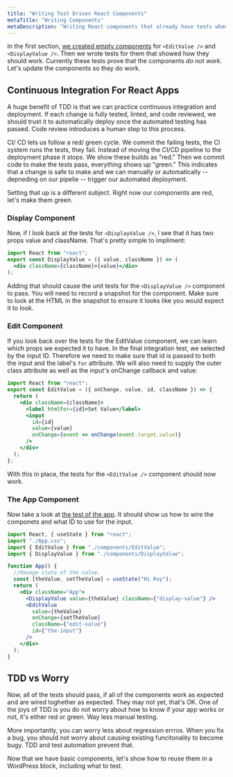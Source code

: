 ```yaml
---
title: "Writing Test Driven React Components"
metaTitle: "Writing Components"
metaDescription: "Writing React components that already have tests when using the TDD methodology"
---
```


In the first section, [we created empty components](http://localhost:8000/testing-react-apps/2-questions-and-specs#test-drivenreactdevelopment) for `<EditValue />` and `<DisplayValue />`. Then we wrote tests for them that showed how they should work. Currently these tests prove that the components _do not work_. Let's update the components so they do work.

## Continuous Integration For React Apps

A huge benefit of TDD is that we can practice continuous integration and deployment. If each change is fully tested, linted, and code reviewed, we should trust it to automatically deploy once the automated testing has passed. Code review introduces a human step to this process.

CI/ CD lets us follow a red/ green cycle. We commit the failing tests, the CI system runs the tests, they fail. Instead of moving the CI/CD pipeline to the deployment phase it stops. We show these builds as "red." Then we commit code to make the tests pass, everything shows up "green." This indicates that a change is safe to make and we can manually or automatically -- depneding on our pipelie -- trigger our automated deployment.

Setting that up is a different subject. Right now our components are red, let's make them green.

### Display Component

Now, if I look back at the tests for `<DisplayValue />`, I see that it has two props value and className. That's pretty simple to impliment:

```jsx
import React from "react";
export const DisplayValue = ({ value, className }) => (
  <div className={className}>{value}</div>
);
```

Adding that should cause the unit tests for the `<DisplayValue />` component to pass. You will need to record a snapshot for the component. Make sure to look at the HTML in the snapshot to ensure it looks like you would expect it to look.

### Edit Component

If you look back over the tests for the EditValue component, we can learn which props we expected it to have. In the final integration test, we selected by the input ID. Therefore we need to make sure that id is passed to both the input and the label's `for` attribute. We will also need to supply the outer class attribute as well as the input's onChange callback and value:

```jsx
import React from "react";
export const EditValue = ({ onChange, value, id, className }) => {
  return (
    <div className={className}>
      <label htmlFor={id}>Set Value</label>
      <input
        id={id}
        value={value}
        onChange={event => onChange(event.target.value)}
      />
    </div>
  );
};
```

With this in place, the tests for the `<EditValue />` component should now work.

### The App Component

Now take a look at [the test of the app](http://localhost:8000/testing-react-apps/4-integration-testing-react-apps#integrationtestingwithreacttestinglibrary). It should show us how to wire the componets and what ID to use for the input.

```jsx
import React, { useState } from "react";
import "./App.css";
import { EditValue } from "./components/EditValue";
import { DisplayValue } from "./components/DisplayValue";

function App() {
  //Manage state of the value.
  const [theValue, setTheValue] = useState("Hi Roy");
  return (
    <div className="App">
      <DisplayValue value={theValue} className={"display-value"} />
      <EditValue
        value={theValue}
        onChange={setTheValue}
        className={"edit-value"}
        id={"the-input"}
      />
    </div>
  );
}
```

## TDD vs Worry

Now, all of the tests should pass, if all of the components work as expected and are wired toghether as expected. They may not yet, that's OK. One of the joys of TDD is you do not worry about how to know if your app works or not, it's either red or green. Way less manual testing.

More importantly, you can worry less about regression errros. When you fix a bug, you should not worry about causing existing funcitonality to become bugy. TDD and test automation prevent that.

Now that we have basic components, let's show how to reuse them in a WordPress block, including what to test.
